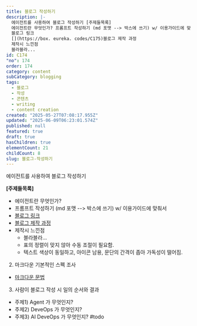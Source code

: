 ```yaml
---
title: 블로그 작성하기
description: |-
  에이전트를 사용하여 블로그 작성하기 [주제들목록]
  에이전트란 무엇인가? 프롬프트 작성하기 (md 포맷 --> 박스에 쓰기) w/ 이용가이드에 맞춰서
  블로그 링크
  [](https://box. eureka. codes/C175)블로그 제작 과정
  제작시 느낀점
  블라블라...
id: C174
"no": 174
order: 174
category: content
subCategory: blogging
tags:
  - 블로그
  - 작성
  - 콘텐츠
  - writing
  - content creation
created: "2025-05-27T07:08:17.955Z"
updated: "2025-06-09T06:23:01.574Z"
published: null
featured: true
draft: true
hasChildren: true
elementCount: 21
childCount: 8
slug: 블로그-작성하기
---
```


에이전트를 사용하여 블로그 작성하기



**[주제들목록]**

- 에이전트란 무엇인가?
- 프롬프트 작성하기 (md 포맷 --> 박스에 쓰기) w/ 이용가이드에 맞춰서
- [블로그 링크](https://blog.naver.com/lemoncloud-io)
- [](https://box.eureka.codes/C175)[블로그 제작 과정](/docs/uncategorized/general/유저-프롬프트를-활용하지-못한-경우chatgpt)
- 제작시 느낀점
  - 블라블라...
  - 표의 정렬이 맞지 않아 수동 조절이 필요함.
  - 텍스트 색상이 동일하고, 아이콘 남용, 문단의 간격이 좁아 가독성이 떨어짐.


2. 마크다운 기본적인 스펙 조사

  - [마크다운 문법](/docs/documentation/markup/마크다운markdown-문법)


3. 사람이 블로그 작성 시 일의 순서와 결과

  - 주제1) Agent 가 무엇인지?
  - 주제2) DeveOps 가 무엇인지?
  - 주제3) AI DeveOps 가 무엇인지? #todo
